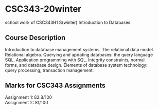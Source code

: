 # CSC343-20winter
school work of CSC343H1 S(winter) Introduction to Databases
## Course Description
Introduction to database management systems. The relational data model. Relational algebra. Querying and updating databases: the query language SQL. Application programming with SQL. Integrity constraints, normal forms, and database design. Elements of database system technology: query processing, transaction management.
## Marks for CSC343 Assignments
Assignment 1: 82.8/100 \
Assignment 2: 81/100
